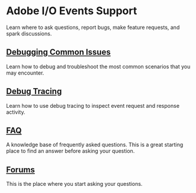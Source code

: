 <!--:navOrder: 3-->

# Adobe I/O Events Support

Learn where to ask questions, report bugs, make feature requests, and spark discussions.

## [Debugging Common Issues](support/debug.md)

Learn how to debug and troubleshoot the most common scenarios that you may encounter.

## [Debug Tracing](support/tracing.md)

Learn how to use debug tracing to inspect event request and response activity.

## [FAQ](support/faq.md)

A knowledge base of frequently asked questions. This is a great starting place to find an answer before asking your question.

## [Forums](https://forums.adobe.com/community/adobe-io/adobe-io-events)

This is the place where you start asking your questions. 


<!-- - [Request docs from the Customer Care Support team - see details]()
  - [Initial Triage doc]()
  - [Troubleshooting Tools & Access to these tools]()
  - [Troubleshooting workflow]()
  - [Technical Enablement]()  -->
